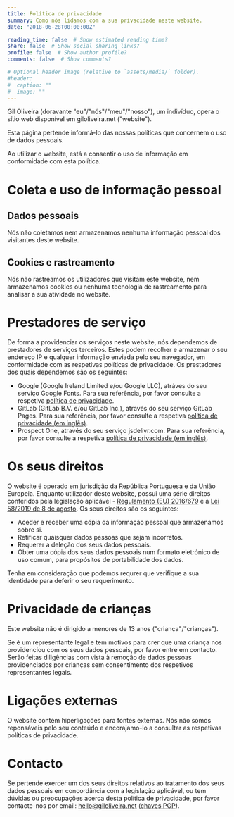 ```yaml
---
title: Política de privacidade
summary: Como nós lidamos com a sua privacidade neste website.
date: "2018-06-28T00:00:00Z"

reading_time: false  # Show estimated reading time?
share: false  # Show social sharing links?
profile: false  # Show author profile?
comments: false  # Show comments?

# Optional header image (relative to `assets/media/` folder).
#header:
#  caption: ""
#  image: ""
---
```


Gil Oliveira (doravante "eu"/"nós"/"meu"/"nosso"), um indivíduo, opera o sítio web disponível em giloliveira.net ("website").

Esta página pertende informá-lo das nossas políticas que concernem o uso de dados pessoais.

Ao utilizar o website, está a consentir o uso de informação em conformidade com esta política.

# Coleta e uso de informação pessoal

## Dados pessoais

Nós não coletamos nem armazenamos nenhuma informação pessoal dos visitantes deste website.

## Cookies e rastreamento

Nós não rastreamos os utilizadores que visitam este website, nem armazenamos cookies ou nenhuma tecnologia de rastreamento para analisar a sua atividade no website.

# Prestadores de serviço

De forma a providenciar os serviços neste website, nós dependemos de prestadores de serviços terceiros. Estes podem recolher e armazenar o seu endereço IP e qualquer informação enviada pelo seu navegador, em conformidade com as respetivas políticas de privacidade. Os prestadores dos quais dependemos são os seguintes:

- Google (Google Ireland Limited e/ou Google LLC), atráves do seu serviço Google Fonts. Para sua referência, por favor consulte a respetiva [política de privacidade](https://policies.google.com/privacy?hl=pt-PT).
- GitLab (GitLab B.V. e/ou GitLab Inc.), através do seu serviço GitLab Pages. Para sua referência, por favor consulte a respetiva [política de privacidade (em inglês)](https://about.gitlab.com/privacy/).
- Prospect One, através do seu serviço jsdelivr.com. Para sua referência, por favor consulte a respetiva [política de privacidade (em inglês)](https://www.jsdelivr.com/terms/privacy-policy-jsdelivr-com).

# Os seus direitos

O website é operado em jurisdição da República Portuguesa e da União Europeia. Enquanto utilizador deste website, possui uma série direitos conferidos pela legislação aplicável - [Regulamento (EU) 2016/679](https://eur-lex.europa.eu/eli/reg/2016/679/oj) e a [Lei 58/2019 de 8 de agosto](https://dre.pt/dre/detalhe/lei/58-2019-123815982). Os seus direitos são os seguintes:

- Aceder e receber uma cópia da informação pessoal que armazenamos sobre si.
- Retificar quaisquer dados pessoas que sejam incorretos.
- Requerer a deleção dos seus dados pessoais.
- Obter uma cópia dos seus dados pessoais num formato eletrónico de uso comum, para propósitos de portabilidade dos dados.

Tenha em consideração que podemos requrer que verifique a sua identidade para deferir o seu requerimento.

# Privacidade de crianças

Este website não é dirigido a menores de 13 anos ("criança"/"crianças").

Se é um representante legal e tem motivos para crer que uma criança nos providenciou com os seus dados pessoais, por favor entre em contacto. Serão feitas diligências com vista à remoção de dados pessoas providenciados por crianças sem consentimento dos respetivos representantes legais.

# Ligações externas

O website contém hiperligações para fontes externas. Nós não somos reponsáveis pelo seu conteúdo e encorajamo-lo a consultar as respetivas políticas de privacidade.

# Contacto

Se pertende exercer um dos seus direitos relativos ao tratamento dos seus dados pessoais em concordância com a legislação aplicável, ou tem dúvidas ou preocupações acerca desta política de privacidade, por favor contacte-nos por email: [hello@giloliveira.net](mailto:hello@giloliveira.net) ([chaves PGP](https://keybase.io/giloliveira/pgp_keys.asc)).
